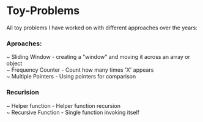 # Toy-Problems
All toy problems I have worked on with different approaches over the years:
### Aproaches:
~ Sliding Window - creating a "window" and moving it across an array or object <br />
~ Frequency Counter - Count how many times 'X' appears <br />
~ Multiple Pointers - Using pointers for comparison

### Recurision
~ Helper function - Helper function recursion <br />
~ Recursive Function - Single function invoking itself

